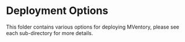 # Deployment Options

This folder contains various options for deploying MVentory, please see each sub-directory for more details.
